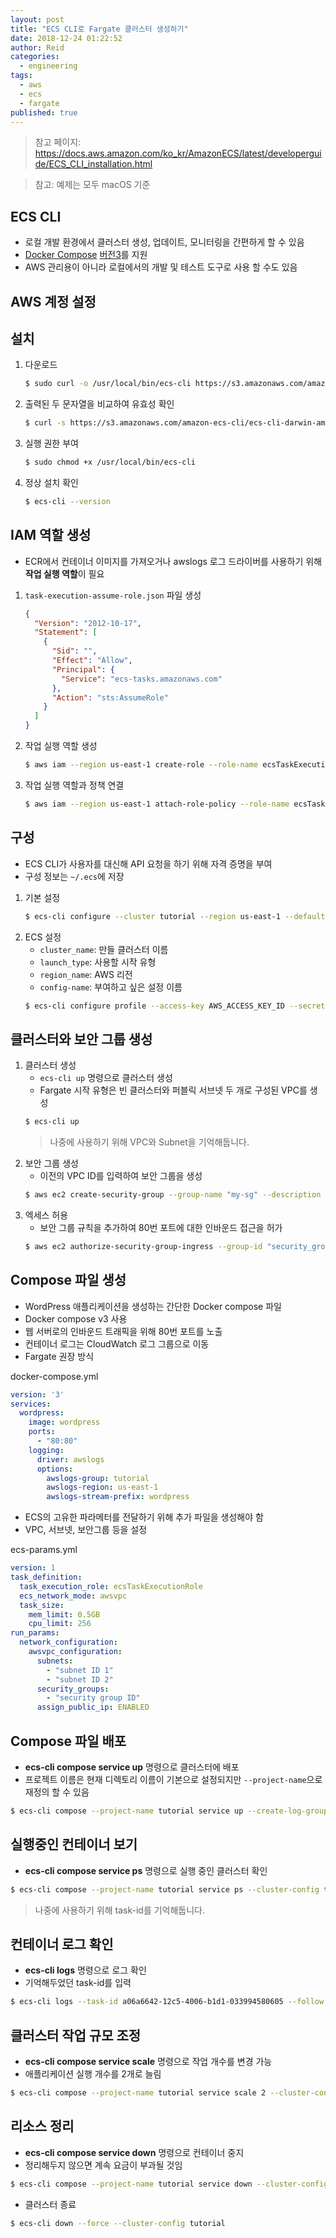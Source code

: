 ```yaml
---
layout: post
title: "ECS CLI로 Fargate 클러스터 생성하기"
date: 2018-12-24 01:22:52
author: Reid
categories:
  - engineering
tags:
  - aws
  - ecs
  - fargate
published: true
---
```

> 참고 페이지: https://docs.aws.amazon.com/ko_kr/AmazonECS/latest/developerguide/ECS_CLI_installation.html

> 참고: 예제는 모두 macOS 기준

## ECS CLI
- 로컬 개발 환경에서 클러스터 생성, 업데이트, 모니터링을 간편하게 할 수 있음
- [Docker Compose](https://docs.docker.com/compose/) [버전3](https://docs.docker.com/compose/compose-file/)를 지원
- AWS 관리용이 아니라 로컬에서의 개발 및 테스트 도구로 사용 할 수도 있음

## AWS 계정 설정

## 설치

1. 다운로드
    ```sh
    $ sudo curl -o /usr/local/bin/ecs-cli https://s3.amazonaws.com/amazon-ecs-cli/ecs-cli-darwin-amd64-latest
    ```
2. 출력된 두 문자열을 비교하여 유효성 확인
    ```sh
    $ curl -s https://s3.amazonaws.com/amazon-ecs-cli/ecs-cli-darwin-amd64-latest.md5 && md5 -q /usr/local/bin/ecs-cli
    ```
3. 실행 권한 부여
    ```sh
    $ sudo chmod +x /usr/local/bin/ecs-cli
    ```
4. 정상 설치 확인
    ```sh
    $ ecs-cli --version
    ```

## IAM 역할 생성
- ECR에서 컨테이너 이미지를 가져오거나 awslogs 로그 드라이버를 사용하기 위해 **작업 실행 역할**이 필요
1. `task-execution-assume-role.json` 파일 생성
    ```json
    {
      "Version": "2012-10-17",
      "Statement": [
        {
          "Sid": "",
          "Effect": "Allow",
          "Principal": {
            "Service": "ecs-tasks.amazonaws.com"
          },
          "Action": "sts:AssumeRole"
        }
      ]
    }
    ```
2. 작업 실행 역할 생성
    ```sh
    $ aws iam --region us-east-1 create-role --role-name ecsTaskExecutionRole --assume-role-policy-document file://task-execution-assume-role.json
    ```
3. 작업 실행 역할과 정책 연결
    ```sh
    $ aws iam --region us-east-1 attach-role-policy --role-name ecsTaskExecutionRole --policy-arn arn:aws:iam::aws:policy/service-role/AmazonECSTaskExecutionRolePolicy
    ```

## 구성

- ECS CLI가 사용자를 대신해 API 요청을 하기 위해 자격 증명을 부여
- 구성 정보는 `~/.ecs`에 저장

1. 기본 설정
    ```sh
    $ ecs-cli configure --cluster tutorial --region us-east-1 --default-launch-type FARGATE --config-name tutorial
    ```
2. ECS 설정
    - `cluster_name`: 만들 클러스터 이름
    - `launch_type`: 사용할 시작 유형
    - `region_name`: AWS 리전
    - `config-name`: 부여하고 싶은 설정 이름
    ```sh
    $ ecs-cli configure profile --access-key AWS_ACCESS_KEY_ID --secret-key AWS_SECRET_ACCESS_KEY --profile-name tutorial
    ```

## 클러스터와 보안 그룹 생성
1. 클러스터 생성
    - `ecs-cli up` 명령으로 클러스터 생성
    - Fargate 시작 유형은 빈 클러스터와 퍼블릭 서브넷 두 개로 구성된 VPC를 생성
    ```sh
    $ ecs-cli up
    ```
    > 나중에 사용하기 위해 VPC와 Subnet을 기억해둡니다.
2. 보안 그룹 생성
    - 이전의 VPC ID를 입력하여 보안 그룹을 생성
    ```sh
    $ aws ec2 create-security-group --group-name "my-sg" --description "My security group" --vpc-id "VPC_ID"
    ```
3. 엑세스 허용
    - 보안 그룹 규칙을 추가하여 80번 포트에 대한 인바운드 접근을 허가
    ```sh
    $ aws ec2 authorize-security-group-ingress --group-id "security_group_id" --protocol tcp --port 80 --cidr 0.0.0.0/0
    ```

## Compose 파일 생성
- WordPress 애플리케이션을 생성하는 간단한 Docker compose 파일
- Docker compose v3 사용
- 웹 서버로의 인바운드 트래픽을 위해 80번 포트를 노출
- 컨테이너 로그는 CloudWatch 로그 그룹으로 이동
- Fargate 권장 방식

docker-compose.yml
```yaml
version: '3'
services:
  wordpress:
    image: wordpress
    ports:
      - "80:80"
    logging:
      driver: awslogs
      options: 
        awslogs-group: tutorial
        awslogs-region: us-east-1
        awslogs-stream-prefix: wordpress
```

- ECS의 고유한 파라메터를 전달하기 위해 추가 파일을 생성해야 함
- VPC, 서브넷, 보안그룹 등을 설정

ecs-params.yml
```yaml
version: 1
task_definition:
  task_execution_role: ecsTaskExecutionRole
  ecs_network_mode: awsvpc
  task_size:
    mem_limit: 0.5GB
    cpu_limit: 256
run_params:
  network_configuration:
    awsvpc_configuration:
      subnets:
        - "subnet ID 1"
        - "subnet ID 2"
      security_groups:
        - "security group ID"
      assign_public_ip: ENABLED
```

## Compose 파일 배포
- **ecs-cli compose service up** 명령으로 클러스터에 배포
- 프로젝트 이름은 현재 디렉토리 이름이 기본으로 설정되지만 `--project-name`으로 재정의 할 수 있음
```sh
$ ecs-cli compose --project-name tutorial service up --create-log-groups --cluster-config tutorial
```

## 실행중인 컨테이너 보기
- **ecs-cli compose service ps** 명령으로 실행 중인 클러스터 확인
```sh
$ ecs-cli compose --project-name tutorial service ps --cluster-config tutorial
```
> 나중에 사용하기 위해 task-id를 기억해둡니다.

## 컨테이너 로그 확인
- **ecs-cli logs** 명령으로 로그 확인
- 기억해두었던 task-id를 입력
```sh
$ ecs-cli logs --task-id a06a6642-12c5-4006-b1d1-033994580605 --follow --cluster-config tutorial
```

## 클러스터 작업 규모 조정
- **ecs-cli compose service scale** 명령으로 작업 개수를 변경 가능
- 애플리케이션 실행 개수를 2개로 늘림
```sh
$ ecs-cli compose --project-name tutorial service scale 2 --cluster-config tutorial
```

## 리소스 정리
- **ecs-cli compose service down** 명령으로 컨테이너 중지
- 정리해두지 않으면 계속 요금이 부과될 것임
```sh
$ ecs-cli compose --project-name tutorial service down --cluster-config tutorial
```

- 클러스터 종료
```sh
$ ecs-cli down --force --cluster-config tutorial
```